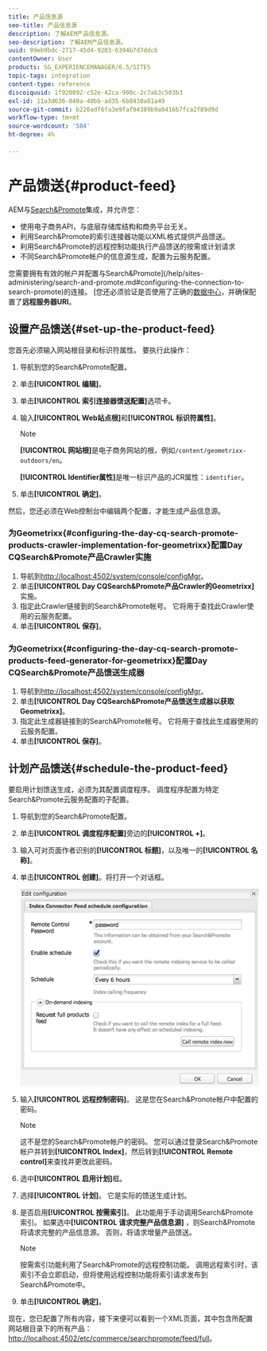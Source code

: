 ```yaml
---
title: 产品信息源
seo-title: 产品信息源
description: 了解AEM产品信息源。
seo-description: 了解AEM产品信息源。
uuid: 99eb9bdc-2717-45d4-9203-6394b7d7ddc6
contentOwner: User
products: SG_EXPERIENCEMANAGER/6.5/SITES
topic-tags: integration
content-type: reference
discoiquuid: 1f920892-c52e-42ca-900c-2c7ab3c503b3
exl-id: 11a3d636-040a-40bb-ad35-6b8430a81a49
source-git-commit: b220adf6fa3e9faf94389b9a9416b7fca2f89d9d
workflow-type: tm+mt
source-wordcount: '584'
ht-degree: 4%

---
```


# 产品馈送{#product-feed}

AEM与[Search&amp;Promote](https://www.adobe.com/solutions/testing-targeting/searchandpromote.html)集成，并允许您：

* 使用电子商务API，与底层存储库结构和商务平台无关。
* 利用Search&amp;Promote的索引连接器功能以XML格式提供产品馈送。
* 利用Search&amp;Promote的远程控制功能执行产品馈送的按需或计划请求
* 不同Search&amp;Promote帐户的信息源生成，配置为云服务配置。

您需要拥有有效的帐户并配置与Search&amp;Promote](/help/sites-administering/search-and-promote.md#configuring-the-connection-to-search-promote)的连接。 [您还必须验证是否使用了正确的[数据中心](/help/sites-administering/search-and-promote.md#configuring-the-data-center)，并确保配置了**远程服务器URI**。

## 设置产品馈送{#set-up-the-product-feed}

您首先必须输入网站根目录和标识符属性。 要执行此操作：

1. 导航到您的Search&amp;Promote配置。
1. 单击&#x200B;**[!UICONTROL 编辑]**。
1. 单击&#x200B;**[!UICONTROL 索引连接器馈送配置]**&#x200B;选项卡。
1. 输入&#x200B;**[!UICONTROL Web站点根]**&#x200B;和&#x200B;**[!UICONTROL 标识符属性]**。

   >[!NOTE]
   >
   >**[!UICONTROL 网站根]**&#x200B;是电子商务网站的根，例如`/content/geometrixx-outdoors/en`。
   >
   >**[!UICONTROL Identifier属性]**&#x200B;是唯一标识产品的JCR属性：`identifier`。

1. 单击&#x200B;**[!UICONTROL 确定]**。

然后，您还必须在Web控制台中编辑两个配置，才能生成产品信息源。

### 为Geometrixx{#configuring-the-day-cq-search-promote-products-crawler-implementation-for-geometrixx}配置Day CQSearch&amp;Promote产品Crawler实施

1. 导航到[http://localhost:4502/system/console/configMgr](http://localhost:4502/system/console/configMgr)。
1. 单击&#x200B;**[!UICONTROL Day CQSearch&amp;Promote产品Crawler的Geometrixx]**&#x200B;实施。
1. 指定此Crawler链接到的Search&amp;Promote帐号。 它将用于查找此Crawler使用的云服务配置。
1. 单击&#x200B;**[!UICONTROL 保存]**。

### 为Geometrixx{#configuring-the-day-cq-search-promote-products-feed-generator-for-geometrixx}配置Day CQSearch&amp;Promote产品馈送生成器

1. 导航到[http://localhost:4502/system/console/configMgr](http://localhost:4502/system/console/configMgr)。
1. 单击&#x200B;**[!UICONTROL Day CQSearch&amp;Promote产品馈送生成器以获取Geometrixx]**。
1. 指定此生成器链接到的Search&amp;Promote帐号。 它将用于查找此生成器使用的云服务配置。
1. 单击&#x200B;**[!UICONTROL 保存]**。

## 计划产品馈送{#schedule-the-product-feed}

要启用计划馈送生成，必须为其配置调度程序。
调度程序配置为特定Search&amp;Promote云服务配置的子配置。

1. 导航到您的Search&amp;Promote配置。
1. 单击&#x200B;**[!UICONTROL 调度程序配置]**&#x200B;旁边的&#x200B;**[!UICONTROL +]**。
1. 输入可对页面作者识别的&#x200B;**[!UICONTROL 标题]**，以及唯一的&#x200B;**[!UICONTROL 名称]**。
1. 单击&#x200B;**[!UICONTROL 创建]**。将打开一个对话框。

   ![chlimage_1-108](assets/chlimage_1-108a.png)

1. 输入&#x200B;**[!UICONTROL 远程控制密码]**。 这是您在Search&amp;Pronote帐户中配置的密码。

   >[!NOTE]
   >
   >这不是您的Search&amp;Promote帐户的密码。 您可以通过登录Search&amp;Promote帐户并转到&#x200B;**[!UICONTROL Index]**，然后转到&#x200B;**[!UICONTROL Remote control]**&#x200B;来查找并更改此密码。

1. 选中&#x200B;**[!UICONTROL 启用计划]**&#x200B;框。
1. 选择&#x200B;**[!UICONTROL 计划]**。 它是实际的馈送生成计划。
1. 是否启用&#x200B;**[!UICONTROL 按需索引]**。 此功能用于手动调用Search&amp;Promote索引。 如果选中&#x200B;**[!UICONTROL 请求完整产品信息源]** ，则Search&amp;Promote将请求完整的产品信息源。 否则，将请求增量产品馈送。

   >[!NOTE]
   >
   >按需索引功能利用了Search&amp;Promote的远程控制功能。 调用远程索引时，该索引不会立即启动，但将使用远程控制功能将索引请求发布到Search&amp;Promote中。

1. 单击&#x200B;**[!UICONTROL 确定]**。

现在，您已配置了所有内容，接下来便可以看到一个XML页面，其中包含所配置网站根目录下的所有产品：[http://localhost:4502/etc/commerce/searchpromote/feed/full](http://localhost:4502/etc/commerce/searchpromote/feed/full)。
